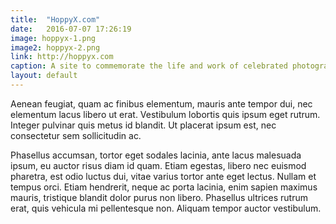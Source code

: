 ```yaml
---
title:  "HoppyX.com"
date:   2016-07-07 17:26:19
image: hoppyx-1.png
image2: hoppyx-2.png
link: http://hoppyx.com
caption: A site to commemorate the life and work of celebrated photographer and leader of the 60s counterculture, John 'Hoppy' Hopkins
layout: default
---
```

Aenean feugiat, quam ac finibus elementum, mauris ante tempor dui, nec elementum lacus libero ut erat. Vestibulum lobortis quis ipsum eget rutrum. Integer pulvinar quis metus id blandit. Ut placerat ipsum est, nec consectetur sem sollicitudin ac. 

Phasellus accumsan, tortor eget sodales lacinia, ante lacus malesuada ipsum, eu auctor risus diam id quam. Etiam egestas, libero nec euismod pharetra, est odio luctus dui, vitae varius tortor ante eget lectus. Nullam et tempus orci. Etiam hendrerit, neque ac porta lacinia, enim sapien maximus mauris, tristique blandit dolor purus non libero. Phasellus ultrices rutrum erat, quis vehicula mi pellentesque non. Aliquam tempor auctor vestibulum.